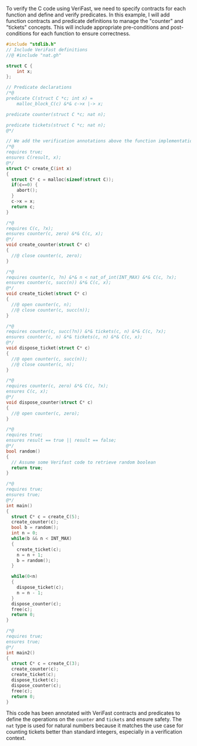 To verify the C code using VeriFast, we need to specify contracts for each function and define and verify predicates. In this example, I will add function contracts and predicate definitions to manage the "counter" and "tickets" concepts. This will include appropriate pre-conditions and post-conditions for each function to ensure correctness. 

```c
#include "stdlib.h"
// Include VeriFast definitions
//@ #include "nat.gh"

struct C {
    int x;
};

// Predicate declarations
/*@ 
predicate C(struct C *c; int x) = 
    malloc_block_C(c) &*& c->x |-> x;

predicate counter(struct C *c; nat n);

predicate tickets(struct C *c; nat n);
@*/

// We add the verification annotations above the function implementations.
/*@
requires true;
ensures C(result, x);
@*/
struct C* create_C(int x) 
{
  struct C* c = malloc(sizeof(struct C));
  if(c==0) {
    abort();
  } 
  c->x = x;
  return c;
}

/*@
requires C(c, ?x);
ensures counter(c, zero) &*& C(c, x);
@*/
void create_counter(struct C* c)
{
  //@ close counter(c, zero);
}

/*@
requires counter(c, ?n) &*& n < nat_of_int(INT_MAX) &*& C(c, ?x);
ensures counter(c, succ(n)) &*& C(c, x);
@*/
void create_ticket(struct C* c)
{
  //@ open counter(c, n);
  //@ close counter(c, succ(n));
}

/*@
requires counter(c, succ(?n)) &*& tickets(c, n) &*& C(c, ?x);
ensures counter(c, n) &*& tickets(c, n) &*& C(c, x);
@*/
void dispose_ticket(struct C* c)
{
  //@ open counter(c, succ(n));
  //@ close counter(c, n);
}

/*@
requires counter(c, zero) &*& C(c, ?x);
ensures C(c, x);
@*/
void dispose_counter(struct C* c)
{
  //@ open counter(c, zero);
}

/*@
requires true;
ensures result == true || result == false;
@*/
bool random()
{
  // Assume some Verifast code to retrieve random boolean
  return true;
}

/*@
requires true;
ensures true;
@*/
int main()
{
  struct C* c = create_C(5);
  create_counter(c);
  bool b = random();
  int n = 0;
  while(b && n < INT_MAX) 
  {
    create_ticket(c);
    n = n + 1;
    b = random();
  }

  while(0<n) 
  {
    dispose_ticket(c);
    n = n - 1;
  }
  dispose_counter(c);
  free(c);
  return 0;
}

/*@
requires true;
ensures true;
@*/
int main2()
{
  struct C* c = create_C(3);
  create_counter(c);
  create_ticket(c);
  dispose_ticket(c);
  dispose_counter(c);
  free(c);
  return 0;
}
```

This code has been annotated with VeriFast contracts and predicates to define the operations on the `counter` and `tickets` and ensure safety. The `nat` type is used for natural numbers because it matches the use case for counting tickets better than standard integers, especially in a verification context.
